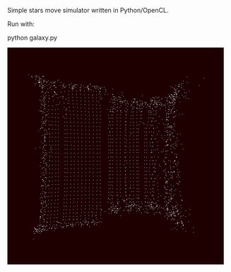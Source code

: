 Simple stars move simulator written in Python/OpenCL.

Run with: 

python galaxy.py

![](https://github.com/JerzySpendel/gravity-cl/blob/master/sim.png)
